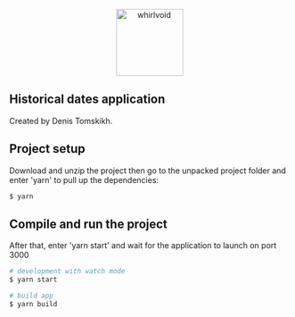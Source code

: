 <p align="center">
  <a href="https://github.com/whirlvoid" target="blank"><img src="https://avatars.githubusercontent.com/u/151503257?v=4" width="120" alt="whirlvoid" /></a>
</p>

## Historical dates application

Created by Denis Tomskikh.

## Project setup

Download and unzip the project then go to the unpacked project folder and enter 'yarn' to pull up the dependencies:

```bash
$ yarn
```

## Compile and run the project

After that, enter 'yarn start' and wait for the application to launch on port 3000

```bash
# development with watch mode
$ yarn start

# build app
$ yarn build
```
